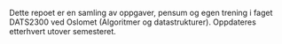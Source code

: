 Dette repoet er en samling av oppgaver, pensum og egen trening i faget DATS2300 ved Oslomet (Algoritmer og datastrukturer). 
Oppdateres etterhvert utover semesteret.
